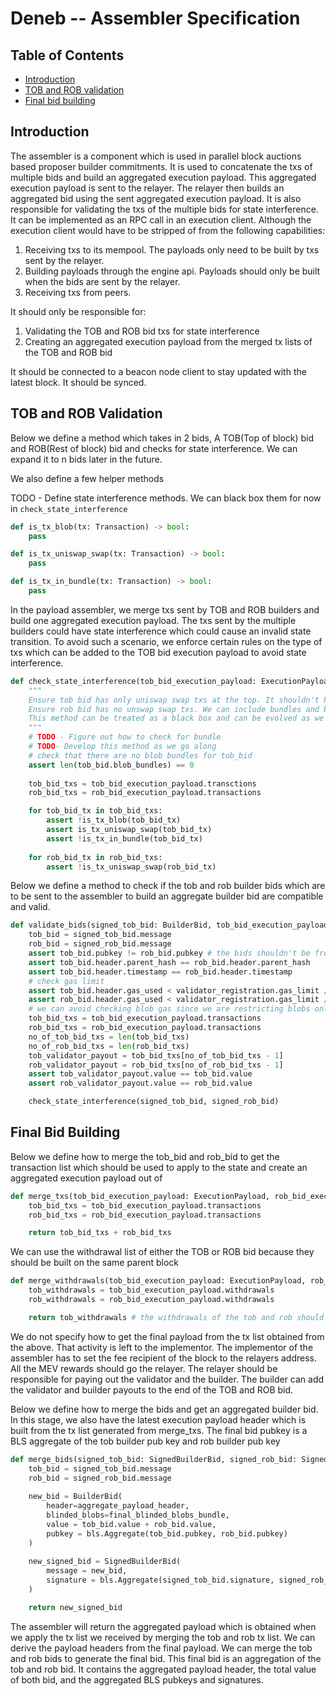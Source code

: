 # Deneb -- Assembler Specification

## Table of Contents

<!-- START doctoc generated TOC please keep comment here to allow auto update -->
<!-- DON'T EDIT THIS SECTION, INSTEAD RE-RUN doctoc TO UPDATE -->

- [Introduction](#introduction)
- [TOB and ROB validation](#containers)
- [Final bid building](#containers)

<!-- END doctoc generated TOC please keep comment here to allow auto update -->

## Introduction

The assembler is a component which is used in parallel block auctions based proposer builder commitments. It is used to concatenate the txs of multiple
bids and build an aggregated execution payload. This aggregated execution payload is sent to the relayer. The relayer then builds an aggregated bid using the
sent aggregated execution payload.
It is also responsible for validating the txs of the multiple bids for state interference.
It can be implemented as an RPC call in an execution client. Although the execution client would have to be stripped of from the following capabilities:
1. Receiving txs to its mempool. The payloads only need to be built by txs sent by the relayer.
2. Building payloads through the engine api. Payloads should only be built when the bids are sent by the relayer.
3. Receiving txs from peers. 

It should only be responsible for:
1. Validating the TOB and ROB bid txs for state interference
2. Creating an aggregated execution payload from the merged tx lists of the TOB and ROB bid

It should be connected to a beacon node client to stay updated with the latest block. It should be synced.

## TOB and ROB Validation

Below we define a method which takes in 2 bids, A TOB(Top of block) bid and ROB(Rest of block) bid and checks
for state interference. We can expand it to n bids later in the future. 

We also define a few helper methods

TODO - Define state interference methods. We can black box them for now in `check_state_interference`

```python
def is_tx_blob(tx: Transaction) -> bool:
    pass
```

```python
def is_tx_uniswap_swap(tx: Transaction) -> bool:
    pass
```

```python
def is_tx_in_bundle(tx: Transaction) -> bool:
    pass
```

In the payload assembler, we merge txs sent by TOB and ROB builders and build one aggregated execution payload. The txs sent by the multiple builders could have
state interference which could cause an invalid state transition. To avoid such a scenario, we enforce certain rules on the type of txs which can be added to the 
TOB bid execution payload to avoid state interference.

```python
def check_state_interference(tob_bid_execution_payload: ExecutionPayload, rob_bid_execution_payload: ExecutionPaylod):
    """
    Ensure tob bid has only uniswap swap txs at the top. It shouldn't have bundles, blob txs and meta txs.
    Ensure rob bid has no unswap swap txs. We can include bundles and blob txs.
    This method can be treated as a black box and can be evolved as we go along with developing pepc-boost.
    """    
    # TODO - Figure out how to check for bundle
    # TODO- Develop this method as we go along    
    # check that there are no blob bundles for tob_bid
    assert len(tob_bid.blob_bundles) == 0
    
    tob_bid_txs = tob_bid_execution_payload.transctions
    rob_bid_txs = rob_bid_execution_payload.transactions

    for tob_bid_tx in tob_bid_txs:
        assert !is_tx_blob(tob_bid_tx)
        assert is_tx_uniswap_swap(tob_bid_tx)
        assert !is_tx_in_bundle(tob_bid_tx)
    
    for rob_bid_tx in rob_bid_txs:
        assert !is_tx_uniswap_swap(rob_bid_tx)
```

Below we define a method to check if the tob and rob builder bids which are to be sent to the assembler to build an aggregate builder bid are compatible and valid.

```python
def validate_bids(signed_tob_bid: BuilderBid, tob_bid_execution_payload: ExecutionPayload, signed_rob_bid: BuilderBid, rob_bid_execution_payload: ExecutionPayload, validator_registration: ValidatorRegistrationV2) -> bool:
    tob_bid = signed_tob_bid.message
    rob_bid = signed_rob_bid.message
    assert tob_bid.pubkey != rob_bid.pubkey # the bids shouldn't be from the same builder
    assert tob_bid.header.parent_hash == rob_bid.header.parent_hash
    assert tob_bid.header.timestamp == rob_bid.header.timestamp
    # check gas limit
    assert tob_bid.header.gas_used < validator_registration.gas_limit / 2
    assert rob_bid.header.gas_used < validator_registration.gas_limit / 2
    # we can avoid checking blob gas since we are restricting blobs only to ROB and also given that blobs work in a separate gas fee market
    tob_bid_txs = tob_bid_execution_payload.transactions
    rob_bid_txs = rob_bid_execution_payload.transactions
    no_of_tob_bid_txs = len(tob_bid_txs)
    no_of_rob_bid_txs = len(rob_bid_txs)
    tob_validator_payout = tob_bid_txs[no_of_tob_bid_txs - 1]
    rob_validator_payout = rob_bid_txs[no_of_rob_bid_txs - 1]
    assert tob_validator_payout.value == tob_bid.value
    assert rob_validator_payout.value == rob_bid.value

    check_state_interference(signed_tob_bid, signed_rob_bid)
```

## Final Bid Building

Below we define how to merge the tob_bid and rob_bid to get the transaction list which should be used to apply to the state and create an aggregated
execution payload out of

```python
def merge_txs(tob_bid_execution_payload: ExecutionPayload, rob_bid_execution_payload: ExecutionPayload) -> List[Transaction]:
    tob_bid_txs = tob_bid_execution_payload.transactions
    rob_bid_txs = rob_bid_execution_payload.transactions

    return tob_bid_txs + rob_bid_txs
```

We can use the withdrawal list of either the TOB or ROB bid because they should be built on the same parent block

```python
def merge_withdrawals(tob_bid_execution_payload: ExecutionPayload, rob_bid_execution_payload: ExecutionPayload) -> List[Transaction]:
    tob_withdrawals = tob_bid_execution_payload.withdrawals
    rob_withdrawals = rob_bid_execution_payload.withdrawals

    return tob_withdrawals # the withdrawals of the tob and rob should be the same since they are to be built on the same onPayloadAttributes event
```

We do not specify how to get the final payload from the tx list obtained from the above. That activity is left to the implementor. The implementor of the assembler
has to set the fee recipient of the block to the relayers address. All the MEV rewards should go the relayer. The relayer should be responsible for paying out the validator
and the builder. The builder can add the validator and builder payouts to the end of the TOB and ROB bid. 

Below we define how to merge the bids and get an aggregated builder bid. In this stage, we also have the latest execution payload header which is 
built from the tx list generated from merge_txs. The final bid pubkey is a BLS aggregate of the tob builder pub key and rob builder pub key 

```python
def merge_bids(signed_tob_bid: SignedBuilderBid, signed_rob_bid: SignedBuilderBid, aggregate_payload_header: ExecutionPayloadHeader, final_blinded_blobs_bundle: BlindedBlobsBundle) -> SignedBuilderBid:
    tob_bid = signed_tob_bid.message
    rob_bid = signed_rob_bid.message
    
    new_bid = BuilderBid(
        header=aggregate_payload_header,
        blinded_blobs=final_blinded_blobs_bundle,
        value = tob_bid.value + rob_bid.value,
        pubkey = bls.Aggregate(tob_bid.pubkey, rob_bid.pubkey)
    )
    
    new_signed_bid = SignedBuilderBid(
        message = new_bid,
        signature = bls.Aggregate(signed_tob_bid.signature, signed_rob_bid.signature)
    )

    return new_signed_bid
```

The assembler will return the aggregated payload which is obtained when we apply the tx list we received by merging the tob and rob tx list. We can derive
the payload headers from the final payload. We can merge the tob and rob bids to generate the final bid. This final bid is an aggregation 
of the tob and rob bid. It contains the aggregated payload header, the total value of both bid, and the aggregated BLS pubkeys and signatures.